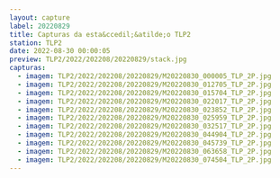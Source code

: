 ```yaml
---
layout: capture
label: 20220829
title: Capturas da esta&ccedil;&atilde;o TLP2
station: TLP2
date: 2022-08-30 00:00:05
preview: TLP2/2022/202208/20220829/stack.jpg
capturas:
  - imagem: TLP2/2022/202208/20220829/M20220830_000005_TLP_2P.jpg
  - imagem: TLP2/2022/202208/20220829/M20220830_012705_TLP_2P.jpg
  - imagem: TLP2/2022/202208/20220829/M20220830_015704_TLP_2P.jpg
  - imagem: TLP2/2022/202208/20220829/M20220830_022017_TLP_2P.jpg
  - imagem: TLP2/2022/202208/20220829/M20220830_023852_TLP_2P.jpg
  - imagem: TLP2/2022/202208/20220829/M20220830_025959_TLP_2P.jpg
  - imagem: TLP2/2022/202208/20220829/M20220830_032517_TLP_2P.jpg
  - imagem: TLP2/2022/202208/20220829/M20220830_044904_TLP_2P.jpg
  - imagem: TLP2/2022/202208/20220829/M20220830_045739_TLP_2P.jpg
  - imagem: TLP2/2022/202208/20220829/M20220830_063658_TLP_2P.jpg
  - imagem: TLP2/2022/202208/20220829/M20220830_074504_TLP_2P.jpg
---
```

